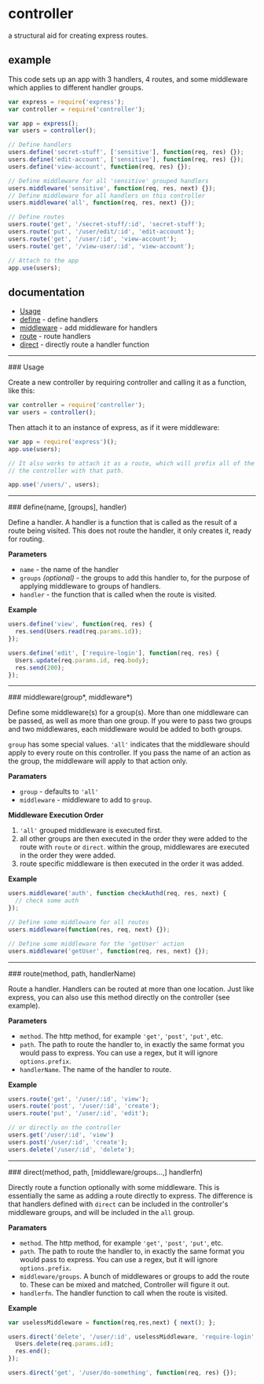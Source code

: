# controller
a structural aid for creating express routes.

## example

This code sets up an app with 3 handlers, 4 routes, and some middleware which
applies to different handler groups.

```javascript
var express = require('express');
var controller = require('controller');

var app = express();
var users = controller();

// Define handlers
users.define('secret-stuff', ['sensitive'], function(req, res) {});
users.define('edit-account', ['sensitive'], function(req, res) {});
users.define('view-account', function(req, res) {});

// Define middleware for all 'sensitive' grouped handlers
users.middleware('sensitive', function(req, res, next) {});
// Define middleware for all handlers on this controller
users.middleware('all', function(req, res, next) {});

// Define routes
users.route('get', '/secret-stuff/:id', 'secret-stuff');
users.route('put', '/user/edit/:id', 'edit-account');
users.route('get', '/user/:id', 'view-account');
users.route('get', '/view-user/:id', 'view-account');

// Attach to the app
app.use(users);
```

## documentation

* [Usage](#constructor)
* [define](#define) - define handlers
* [middleware](#middleware) - add middleware for handlers
* [route](#route) - route handlers
* [direct](#direct) - directly route a handler function

---

<a name="constructor"/>
### Usage

Create a new controller by requiring controller and calling it as a function,
like this:

```javascript
var controller = require('controller');
var users = controller();
```

Then attach it to an instance of express, as if it were middleware:

```javascript
var app = require('express')();
app.use(users);

// It also works to attach it as a route, which will prefix all of the routes in
// the controller with that path.

app.use('/users/', users);
```

---

<a name="define"/>
### define(name, [groups], handler)

Define a handler. A handler is a function that is called as the result of a
route being visited. This does not route the handler, it only creates it, ready
for routing. 

__Parameters__
* `name` - the name of the handler
* `groups` *(optional)* - the groups to add this handler to, for the purpose of
  applying middleware to groups of handlers.
* `handler` - the function that is called when the route is visited.

__Example__

```javascript
users.define('view', function(req, res) {
  res.send(Users.read(req.params.id));
});

users.define('edit', ['require-login'], function(req, res) {
  Users.update(req.params.id, req.body);
  res.send(200);
});
```

---

<a name="middleware"/>
### middleware(group*, middleware*)

Define some middleware(s) for a group(s). More than one middleware can be
passed, as well as more than one group. If you were to pass two groups and two
middlewares, each middleware would be added to both groups.

`group` has some special values. `'all'` indicates that the middleware should
apply to every route on this controller. If you pass the name of an action as
the group, the middleware will apply to that action only.

__Paramaters__
* `group` - defaults to `'all'`
* `middleware` - middleware to add to `group`.

__Middleware Execution Order__

1. `'all'` grouped middleware is executed first.
2. all other groups are then executed in the order they were added to the route
   with `route` or `direct`. within the group, middlewares are executed in the
   order they were added.
3. route specific middleware is then executed in the order it was added.

__Example__

```javascript
users.middleware('auth', function checkAuthd(req, res, next) {
  // check some auth
});

// Define some middleware for all routes
users.middleware(function(res, req, next) {});

// Define some middleware for the 'getUser' action
users.middleware('getUser', function(req, res, next) {});
```

---

<a name="route"/>
### route(method, path, handlerName)

Route a handler. Handlers can be routed at more than one location. Just like
express, you can also use this method directly on the controller (see example).

__Parameters__
* `method`. The http method, for example `'get'`, `'post'`, `'put'`, etc.
* `path`. The path to route the handler to, in exactly the same format you would
  pass to express. You can use a regex, but it will ignore `options.prefix`.
* `handlerName`. The name of the handler to route.

__Example__
```javascript
users.route('get', '/user/:id', 'view');
users.route('post', '/user/:id', 'create');
users.route('put', '/user/:id', 'edit');

// or directly on the controller
users.get('/user/:id', 'view')
users.post('/user/:id', 'create');
users.delete('/user/:id', 'delete');
```

---

<a name="direct"/>
### direct(method, path, [middleware/groups...,] handlerfn)

Directly route a function optionally with some middleware. This is essentially
the same as adding a route directly to express. The difference is that handlers
defined with `direct` can be included in the controller's middleware groups, and
will be included in the `all` group. 

__Paramaters__
* `method`. The http method, for example `'get'`, `'post'`, `'put'`, etc.
* `path`. The path to route the handler to, in exactly the same format you would
  pass to express. You can use a regex, but it will ignore `options.prefix`.
* `middleware/groups`. A bunch of middlewares or groups to add the route to.
  These can be mixed and matched, Controller will figure it out.
* `handlerfn`. The handler function to call when the route is visited.

__Example__
```javascript
var uselessMiddleware = function(req,res,next) { next(); };

users.direct('delete', '/user/:id', uselessMiddleware, 'require-login', function(req, res) {
  Users.delete(req.params.id);
  res.end();
});

users.direct('get', '/user/do-something', function(req, res) {});
```

